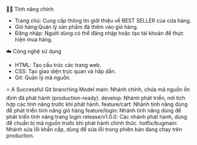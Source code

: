 🎅🏻 Tính năng chính

- Trang chủ: Cung cấp thông tin giới thiệu về BEST SELLER của cửa hàng.
- Giỏ hàng:Quản lý sản phẩm đã thêm vào giỏ hàng.
- Đăng nhập: Người dùng có thể đăng nhập hoặc tạo tài khoản để thực hiện mua hàng.

 ☁️ Công nghệ sử dụng
- HTML: Tạo cấu trúc các trang web.
- CSS: Tạo giao diện trực quan và hấp dẫn.
- Git: Quản lý mã nguồn.

⭐️ A Successful Git branching Model 
main: Nhánh chính, chứa mã nguồn ổn định đã phát hành (production-ready).
develop: Nhánh phát triển, nơi tích hợp các tính năng trước khi phát hành.
feature/cart: Nhánh tính năng dùng để phát triển tính năng giỏ hàng
feature/login: Nhánh tính năng dùng để phát triển tính năng trang login
release/v1.0.0: Các nhánh phát hành, dùng để chuẩn bị mã nguồn trước khi phát hành chính thức.
hotfix/bugmain: Nhánh sửa lỗi khẩn cấp, dùng để sửa lỗi trong phiên bản đang chạy trên production.


